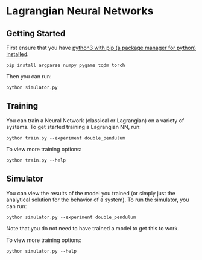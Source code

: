 # Lagrangian Neural Networks


## Getting Started

First ensure that you have [python3 with pip (a package manager for python) installed](https://www.python.org/downloads/).

```
pip install argparse numpy pygame tqdm torch
```

Then you can run:

```
python simulator.py
```


## Training

You can train a Neural Network (classical or Lagrangian) on a variety of systems. To get started training a Lagrangian NN, run:

```
python train.py --experiment double_pendulum
```

To view more training options:
```
python train.py --help
```


## Simulator

You can view the results of the model you trained (or simply just the analytical solution for the behavior of a system). To run the simulator, you can run:

```
python simulator.py --experiment double_pendulum
```

Note that you do not need to have trained a model to get this to work.

To view more training options:

```
python simulator.py --help
```
